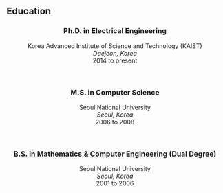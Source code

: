 <section class="thirteen columns" markdown="1">

# Education

<article>
<header>
<h1>Ph.D. in Electrical Engineering</h1>
<span>Korea Advanced Institute of Science and Technology (KAIST)</span>
<span><address>Daejeon, Korea</address><time>2014 to present</time></span>
</header>
</article>
<article markdown="1">
<header>
<h1>M.S. in Computer Science</h1>
<span>Seoul National University</span>
<span><address>Seoul, Korea</address><time>2006 to 2008</time></span>
</header>
</article>
<article markdown="1">
<header>
<h1>B.S. in Mathematics & Computer Engineering (Dual Degree)</h1>
<span>Seoul National University</span>
<span><address>Seoul, Korea</address><time>2001 to 2006</time></span>
</header>
</article>
</section>
